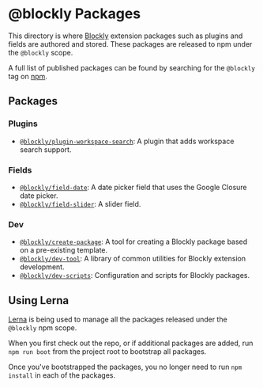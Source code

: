 # @blockly Packages

This directory is where [Blockly](http://github.com/google/blockly) extension
packages such as plugins and fields are authored and stored. These packages are
released to npm under the ``@blockly`` scope.

A full list of published packages can be found by searching for the ``@blockly``
tag on [npm](https://www.npmjs.com/search?q=%40blockly).

## Packages

### Plugins

- [``@blockly/plugin-workspace-search``](plugins/workspace-search/): A plugin
that adds workspace search support.

### Fields

- [``@blockly/field-date``](fields/field-date/): A date picker field that uses
the Google Closure date picker.
- [``@blockly/field-slider``](fields/field-slider/): A slider field.

### Dev

- [``@blockly/create-package``](dev/create/): A tool for creating a Blockly
package based on a pre-existing template.
- [``@blockly/dev-tool``](dev/tools/): A library of common utilities for Blockly
 extension development.
- [``@blockly/dev-scripts``](dev/scripts/): Configuration and scripts for
Blockly packages.


## Using Lerna

[Lerna](https://lerna.js.org/) is being used to manage all the packages released
under the ``@blockly`` npm scope.

When you first check out the repo, or if additional packages are added, run
``npm run boot`` from the project root to bootstrap all packages.

Once you've bootstrapped the packages, you no longer need to run ``npm install``
in each of the packages.
